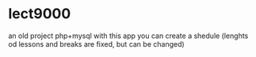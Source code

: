 # lect9000
an old project
php+mysql 
with this app you can create a shedule (lenghts od lessons and breaks are fixed, but can be changed)
